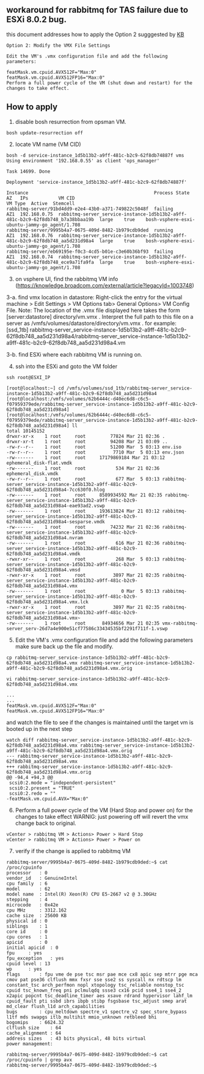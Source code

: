 ## workaround for rabbitmq for TAS failure due to ESXi 8.0.2 bug.
this document addresses how to apply the Option 2 sugggested by [KB](https://knowledge.broadcom.com/external/article/390336/workaround-for-all-rabbitmq-running-on-v.html) 
```
Option 2: Modify the VMX File Settings

Edit the VM's .vmx configuration file and add the following parameters:

featMask.vm.cpuid.AVX512F="Max:0"
featMask.vm.cpuid.AVX512FP16="Max:0"
Perform a full power cycle of the VM (shut down and restart) for the changes to take effect.
```
## How to apply

1. disable bosh resurrection from opsman VM.

```
bosh update-resurrection off
```
2. locate VM name (VM CID)
```
bosh -d service-instance_1d5b13b2-a9ff-481c-b2c9-62f8db74887f vms
Using environment '192.168.0.55' as client 'ops_manager'

Task 14699. Done

Deployment 'service-instance_1d5b13b2-a9ff-481c-b2c9-62f8db74887f'

Instance                                              Process State  AZ   IPs           VM CID                                                                           VM Type  Active  Stemcell
rabbitmq-server/91bd4dd9-e2e4-43b0-a371-749822c5048f  failing        AZ1  192.168.0.75  rabbitmq-server_service-instance-1d5b13b2-a9ff-481c-b2c9-62f8db748_b7a38bbaa19b  large    true    bosh-vsphere-esxi-ubuntu-jammy-go_agent/1.708
rabbitmq-server/9995b4a7-0675-409d-8482-1b979cdb9ded  running        AZ1  192.168.0.76  rabbitmq-server_service-instance-1d5b13b2-a9ff-481c-b2c9-62f8db748_aa5d231d98a4  large    true    bosh-vsphere-esxi-ubuntu-jammy-go_agent/1.708
rabbitmq-server/eb69195e-f0c3-4cd5-b01e-c3e60b36bf93  failing        AZ1  192.168.0.74  rabbitmq-server_service-instance-1d5b13b2-a9ff-481c-b2c9-62f8db748_ece9a71fa9fa  large    true    bosh-vsphere-esxi-ubuntu-jammy-go_agent/1.708
```

3. on vsphere UI, find the rabbitmq VM info (https://knowledge.broadcom.com/external/article?legacyId=1003748)

3-a. find vmx location in datastore: Right-click the entry for the virtual machine > Edit Settings > VM Options tab> General Options> VM Config File.
Note: The location of the .vmx file displayed here takes the form [server:datastore] directory/vm.vmx . Interpret the full path to this file on a server as /vmfs/volumes/datastore/directory/vm.vmx .
for example: 
[ssd_1tb] rabbitmq-server_service-instance-1d5b13b2-a9ff-481c-b2c9-62f8db748_aa5d231d98a4/rabbitmq-server_service-instance-1d5b13b2-a9ff-481c-b2c9-62f8db748_aa5d231d98a4.vm

3-b. find ESXi where each rabbitmq VM is running on.


4. ssh into the ESXi and goto the VM folder
```
ssh root@ESXI_IP

[root@localhost:~] cd /vmfs/volumes/ssd_1tb/rabbitmq-server_service-instance-1d5b13b2-a9ff-481c-b2c9-62f8db748_aa5d231d98a4
[root@localhost:/vmfs/volumes/62b6444c-d40ec6d8-c6c5-f07959379ede/rabbitmq-server_service-instance-1d5b13b2-a9ff-481c-b2c9-62f8db748_aa5d231d98a4]
[root@localhost:/vmfs/volumes/62b6444c-d40ec6d8-c6c5-f07959379ede/rabbitmq-server_service-instance-1d5b13b2-a9ff-481c-b2c9-62f8db748_aa5d231d98a4] ll
total 10145152
drwxr-xr-x    1 root     root         77824 Mar 21 02:36 .
drwxr-xr-t    1 root     root         94208 Mar 21 03:09 ..
-rw-r--r--    1 root     root         51200 Mar  5 03:13 env.iso
-rw-r--r--    1 root     root          7710 Mar  5 03:13 env.json
-rw-------    1 root     root     17179869184 Mar 21 03:12 ephemeral_disk-flat.vmdk
-rw-------    1 root     root           534 Mar 21 02:36 ephemeral_disk.vmdk
-rw-r--r--    1 root     root           677 Mar  5 03:13 rabbitmq-server_service-instance-1d5b13b2-a9ff-481c-b2c9-62f8db748_aa5d231d98a4-7cc630f0.hlog
-rw-------    1 root     root     8589934592 Mar 21 02:35 rabbitmq-server_service-instance-1d5b13b2-a9ff-481c-b2c9-62f8db748_aa5d231d98a4-eae93ad2.vswp
-rw-------    1 root     root     193613824 Mar 21 03:12 rabbitmq-server_service-instance-1d5b13b2-a9ff-481c-b2c9-62f8db748_aa5d231d98a4-sesparse.vmdk
-rw-------    1 root     root         74232 Mar 21 02:36 rabbitmq-server_service-instance-1d5b13b2-a9ff-481c-b2c9-62f8db748_aa5d231d98a4.nvram
-rw-------    1 root     root           616 Mar 21 02:36 rabbitmq-server_service-instance-1d5b13b2-a9ff-481c-b2c9-62f8db748_aa5d231d98a4.vmdk
-rwxr-xr--    1 root     root           268 Mar  5 03:13 rabbitmq-server_service-instance-1d5b13b2-a9ff-481c-b2c9-62f8db748_aa5d231d98a4.vmsd
-rwxr-xr-x    1 root     root          3897 Mar 21 02:35 rabbitmq-server_service-instance-1d5b13b2-a9ff-481c-b2c9-62f8db748_aa5d231d98a4.vmx
-rw-------    1 root     root             0 Mar  5 03:13 rabbitmq-server_service-instance-1d5b13b2-a9ff-481c-b2c9-62f8db748_aa5d231d98a4.vmx.lck
-rwxr-xr-x    1 root     root          3897 Mar 21 02:35 rabbitmq-server_service-instance-1d5b13b2-a9ff-481c-b2c9-62f8db748_aa5d231d98a4.vmx~
-rw-------    1 root     root      84934656 Mar 21 02:35 vmx-rabbitmq-server_serv-26d7a4e900e51cf77586c33434535bf2291f711f-1.vswp
```

5. Edit the VM's .vmx configuration file and add the following parameters
make sure back up the file and modify.
```
cp rabbitmq-server_service-instance-1d5b13b2-a9ff-481c-b2c9-62f8db748_aa5d231d98a4.vmx rabbitmq-server_service-instance-1d5b13b2-a9ff-481c-b2c9-62f8db748_aa5d231d98a4.vmx.orig

vi rabbitmq-server_service-instance-1d5b13b2-a9ff-481c-b2c9-62f8db748_aa5d231d98a4.vmx

...
...
featMask.vm.cpuid.AVX512F="Max:0"
featMask.vm.cpuid.AVX512FP16="Max:0"
```

and watch the file to see if the changes is maintained until the target vm is booted up in the next step
```
watch diff rabbitmq-server_service-instance-1d5b13b2-a9ff-481c-b2c9-62f8db748_aa5d231d98a4.vmx rabbitmq-server_service-instance-1d5b13b2-a9ff-481c-b2c9-62f8db748_aa5d231d98a4.vmx.orig
--- rabbitmq-server_service-instance-1d5b13b2-a9ff-481c-b2c9-62f8db748_aa5d231d98a4.vmx
+++ rabbitmq-server_service-instance-1d5b13b2-a9ff-481c-b2c9-62f8db748_aa5d231d98a4.vmx.orig
@@ -94,4 +94,3 @@
 scsi0:2.mode = "independent-persistent"
 scsi0:2.present = "TRUE"
 scsi0:2.redo = ""
-featMask.vm.cpuid.AVX="Max:0"
```

6. Perform a full power cycle of the VM (Hard Stop and power on) for the changes to take effect
   WARNIG: just powering  off will revert the vmx change back to original. 
```
vCenter > rabbitmq VM > Actions> Power > Hard Stop
vCenter > rabbitmq VM > Actions> Power > Power on
```

7. verify if the change is applied to rabbitmq VM

```
rabbitmq-server/9995b4a7-0675-409d-8482-1b979cdb9ded:~$ cat /proc/cpuinfo
processor	: 0
vendor_id	: GenuineIntel
cpu family	: 6
model		: 62
model name	: Intel(R) Xeon(R) CPU E5-2667 v2 @ 3.30GHz
stepping	: 4
microcode	: 0x42e
cpu MHz		: 3312.162
cache size	: 25600 KB
physical id	: 0
siblings	: 1
core id		: 0
cpu cores	: 1
apicid		: 0
initial apicid	: 0
fpu		: yes
fpu_exception	: yes
cpuid level	: 13
wp		: yes
flags		: fpu vme de pse tsc msr pae mce cx8 apic sep mtrr pge mca cmov pat pse36 clflush mmx fxsr sse sse2 ss syscall nx rdtscp lm constant_tsc arch_perfmon nopl xtopology tsc_reliable nonstop_tsc cpuid tsc_known_freq pni pclmulqdq ssse3 cx16 pcid sse4_1 sse4_2 x2apic popcnt tsc_deadline_timer aes xsave rdrand hypervisor lahf_lm cpuid_fault pti ssbd ibrs ibpb stibp fsgsbase tsc_adjust smep arat md_clear flush_l1d arch_capabilities
bugs		: cpu_meltdown spectre_v1 spectre_v2 spec_store_bypass l1tf mds swapgs itlb_multihit mmio_unknown retbleed bhi
bogomips	: 6624.32
clflush size	: 64
cache_alignment	: 64
address sizes	: 43 bits physical, 48 bits virtual
power management:

rabbitmq-server/9995b4a7-0675-409d-8482-1b979cdb9ded:~$ cat /proc/cpuinfo | grep avx
rabbitmq-server/9995b4a7-0675-409d-8482-1b979cdb9ded:~$
```
